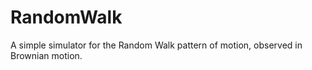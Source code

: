 # RandomWalk
A simple simulator for the Random Walk pattern of motion, observed in Brownian motion.
